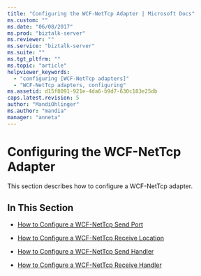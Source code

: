 ```yaml
---
title: "Configuring the WCF-NetTcp Adapter | Microsoft Docs"
ms.custom: ""
ms.date: "06/08/2017"
ms.prod: "biztalk-server"
ms.reviewer: ""
ms.service: "biztalk-server"
ms.suite: ""
ms.tgt_pltfrm: ""
ms.topic: "article"
helpviewer_keywords: 
  - "configuring [WCF-NetTcp adapters]"
  - "WCF-NetTcp adapters, configuring"
ms.assetid: d15f8091-921e-4da6-b9d7-630c183e25db
caps.latest.revision: 5
author: "MandiOhlinger"
ms.author: "mandia"
manager: "anneta"
---
```

# Configuring the WCF-NetTcp Adapter
This section describes how to configure a WCF-NetTcp adapter.  
  
## In This Section  
  
-   [How to Configure a WCF-NetTcp Send Port](../core/how-to-configure-a-wcf-nettcp-send-port.md)  
  
-   [How to Configure a WCF-NetTcp Receive Location](../core/how-to-configure-a-wcf-nettcp-receive-location.md)  
  
-   [How to Configure a WCF-NetTcp Send Handler](../core/how-to-configure-a-wcf-nettcp-send-handler.md)  
  
-   [How to Configure a WCF-NetTcp Receive Handler](../core/how-to-configure-a-wcf-nettcp-receive-handler.md)